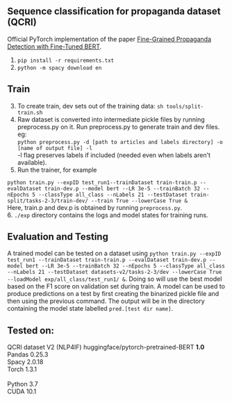 
## Sequence classification for propaganda dataset (QCRI)

Official PyTorch implementation of the paper [Fine-Grained Propaganda Detection with Fine-Tuned BERT](https://www.aclweb.org/anthology/D19-5011.pdf).

1. ```pip install -r requirements.txt```
2. ```python -m spacy download en```

## Train
3. To create train, dev sets out of the training data: ```sh tools/split-train.sh``` 
4. Raw dataset is converted into intermediate pickle files by running preprocess.py on it. Run preprocess.py to generate train and dev files.
eg: <br>
```python preprocess.py -d [path to articles and labels directory] -o [name of output file] -l```
<br>-l flag preserves labels if included (needed even when labels aren't available).  
5. Run the trainer, for example <br>

```python train.py --expID test_run1--trainDataset train-train.p --evalDataset train-dev.p --model bert --LR 3e-5 --trainBatch 32 --nEpochs 5 --classType all_class --nLabels 21 --testDataset train-split/tasks-2-3/train-dev/ --train True --lowerCase True & ``` <br>
Here, train.p and dev.p is obtained by running ```preprocess.py```. <br>
6. ```./exp``` directory contains the logs and model states for training runs. 

## Evaluation and Testing
A trained model can be tested on a dataset using 
```python train.py --expID test_run1 --trainDataset train-train.p --evalDataset train-dev.p --model bert --LR 3e-5 --trainBatch 32 --nEpochs 5 --classType all_class --nLabels 21 --testDataset datasets-v2/tasks-2-3/dev --lowerCase True --loadModel exp/all_class/test_run1/ &```. Doing so will use the best model based on the F1 score on validation set during train. A model can be used to produce predictions on a test by first creating the binarized pickle file and then using the previous command. The output will be in the directory containing the model state labelled ```pred.[test dir name]```.

## Tested on:
QCRI dataset V2 (NLP4IF) 
huggingface/pytorch-pretrained-BERT **1.0**<br>
Pandas 0.25.3 <br>
Spacy 2.0.18 <br>
Torch 1.3.1 <br>
<br>
Python 3.7 <br>
CUDA 10.1


